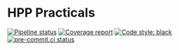 # HPP Practicals

[![Pipeline status](https://gitlab.laas.fr/humanoid-path-planner/hpp-practicals/badges/master/pipeline.svg)](https://gitlab.laas.fr/humanoid-path-planner/hpp-practicals/commits/master)
[![Coverage report](https://gitlab.laas.fr/humanoid-path-planner/hpp-practicals/badges/master/coverage.svg?job=doc-coverage)](https://gepettoweb.laas.fr/doc/humanoid-path-planner/hpp-practicals/master/coverage/)
[![Code style: black](https://img.shields.io/badge/code%20style-black-000000.svg)](https://github.com/psf/black)
[![pre-commit.ci status](https://results.pre-commit.ci/badge/github/humanoid-path-planner/hpp-practicals/master.svg)](https://results.pre-commit.ci/latest/github/humanoid-path-planner/hpp-practicals)
